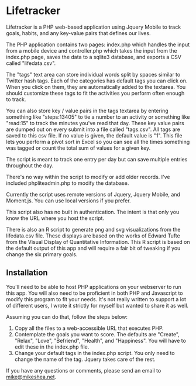 # Lifetracker

Lifetracker is a PHP web-based application using Jquery Mobile to track goals, habits, and any key-value pairs that defines our lives.

The PHP application contains two pages: index.php which handles the input from a mobile device and controller.php which takes the input from the index.php page, saves the data to a sqlite3 database, and exports a CSV called "lifedata.csv".

The "tags" text area can store individual words split by spaces similar to Twitter hash tags. Each of the categories has default tags you can click on. When you click on them, they are automatically added to the textarea. You should customize these tags to fit the activities you perform often enough to track.

You can also store key / value pairs in the tags textarea by entering something like "steps:13405" to tie a number to an activity or something like "read:15" to track the minutes you've read that day. These key value pairs are dumped out on every submit into a file called "tags.csv". All tags are saved to this csv file. If no value is given, the default value is "1". This file lets you perform a pivot sort in Excel so you can see all the times something was tagged or count the total sum of values for a given key.

The script is meant to track one entry per day but can save multiple entries throughout the day.

There's no way within the script to modify or add older records. I've included phpliteadmin.php to modify the database.

Currently the script uses remote versions of Jquery, Jquery Mobile, and Moment.js. You can use local versions if you prefer.

This script also has no built in authentication. The intent is that only you know the URL where you host the script.

There is also an R script to generate png and svg visualizations from the lifedata.csv file. These displays are based on the works of Edward Tufte from the Visual Display of Quantitative Information. This R script is based on the default output of this app and will require a fair bit of tweaking if you change the six primary goals.

## Installation

You'll need to be able to host PHP applications on your webserver to run this app. You will also need to be proficient in both PHP and Javascript to modify this program to fit your needs. It's not really written to support a lot of different users, I wrote it strictly for myself but wanted to share it as well.

Assuming you can do that, follow the steps below:

1. Copy all the files to a web-accessible URL that executes PHP.
2. Contemplate the goals you want to score. The defaults are "Create", "Relax", "Love", "Befriend", "Health", and "Happiness". You will have to edit these in the index.php file.
3. Change your default tags in the index.php script. You only need to change the name of the tag. Jquery takes care of the rest.

If you have any questions or comments, please send an email to mike@mikeshea.net.
